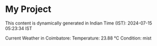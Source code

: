 # My Project

This content is dynamically generated in Indian Time (IST): 2024-07-15 05:23:34 IST


Current Weather in Coimbatore:
Temperature: 23.88 °C
Condition: mist
